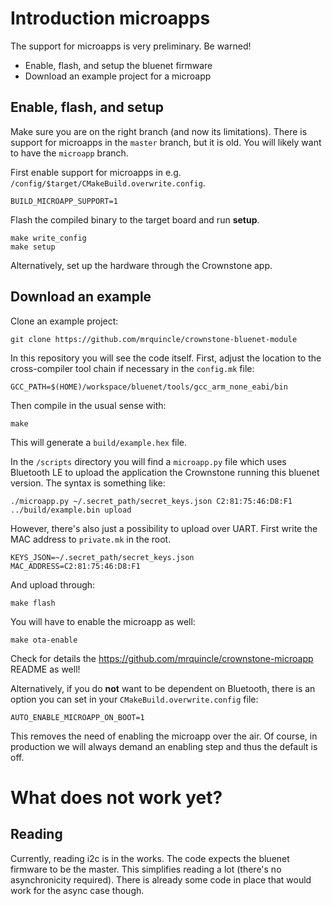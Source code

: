 # Introduction microapps

The support for microapps is very preliminary. Be warned!

* Enable, flash, and setup the bluenet firmware
* Download an example project for a microapp

## Enable, flash, and setup

Make sure you are on the right branch (and now its limitations). There is support for microapps in the `master` branch, but it is old. You will likely want to have the `microapp` branch.

First enable support for microapps in e.g. `/config/$target/CMakeBuild.overwrite.config`.

```
BUILD_MICROAPP_SUPPORT=1
```

Flash the compiled binary to the target board and run **setup**. 

```
make write_config
make setup
```

Alternatively, set up the hardware through the Crownstone app. 

## Download an example

Clone an example project:

```
git clone https://github.com/mrquincle/crownstone-bluenet-module
```

In this repository you will see the code itself. First, adjust the location to the cross-compiler tool chain if necessary in the `config.mk` file:

```
GCC_PATH=$(HOME)/workspace/bluenet/tools/gcc_arm_none_eabi/bin
```

Then compile in the usual sense with:

```
make
```

This will generate a `build/example.hex` file. 

In the `/scripts` directory you will find a `microapp.py` file which uses Bluetooth LE to upload the application the Crownstone running this bluenet version.
The syntax is something like:

```
./microapp.py ~/.secret_path/secret_keys.json C2:81:75:46:D8:F1 ../build/example.bin upload
```

However, there's also just a possibility to upload over UART. First write the MAC address to `private.mk` in the root.

```
KEYS_JSON=~/.secret_path/secret_keys.json
MAC_ADDRESS=C2:81:75:46:D8:F1
```

And upload through:

```
make flash
```

You will have to enable the microapp as well:

```
make ota-enable
```

Check for details the <https://github.com/mrquincle/crownstone-microapp> README as well!

Alternatively, if you do **not** want to be dependent on Bluetooth, there is an option you can set in your `CMakeBuild.overwrite.config` file:

```
AUTO_ENABLE_MICROAPP_ON_BOOT=1
```

This removes the need of enabling the microapp over the air. Of course, in production we will always demand an enabling step and thus the default is off. 

# What does not work yet?

## Reading

Currently, reading i2c is in the works. The code expects the bluenet firmware to be the master. This simplifies reading a lot (there's no asynchronicity required).
There is already some code in place that would work for the async case though.


